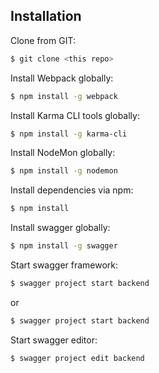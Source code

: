 ## Installation
Clone from GIT:
```sh
$ git clone <this repo>
```

Install Webpack globally:
```sh
$ npm install -g webpack 
```

Install Karma CLI tools globally:
```sh
$ npm install -g karma-cli
```

Install NodeMon globally:
```sh
$ npm install -g nodemon
```

Install dependencies via npm:
```sh
$ npm install
```

Install swagger globally:
```sh
$ npm install -g swagger
```

Start swagger framework:
```sh
$ swagger project start backend
```
or
```sh
$ swagger project start backend
```

Start swagger editor:
```sh
$ swagger project edit backend
```